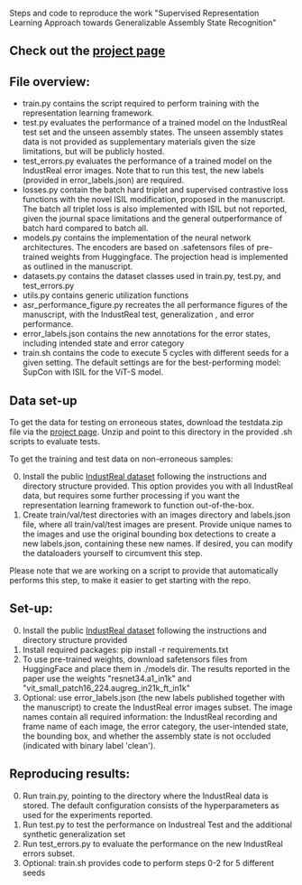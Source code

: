 Steps and code to reproduce the work "Supervised Representation Learning Approach towards Generalizable Assembly State Recognition"

## Check out the [project page](https://timschoonbeek.github.io/state_rec)

## File overview: 
- train.py contains the script required to perform training with the representation learning 
  framework.
- test.py evaluates the performance of a trained model on the IndustReal test set and the 
  unseen assembly states. The unseen assembly states data is not 
  provided as supplementary materials given the size limitations, but will be publicly hosted.
- test_errors.py evaluates the performance of a trained model on the IndustReal error images.
  Note that to run this test, the new labels (provided in error_labels.json) are required.
- losses.py contain the batch hard triplet and supervised contrastive loss functions with the
  novel ISIL modification, proposed in the manuscript. The batch all triplet loss is also 
  implemented with ISIL but not reported, given the journal space limitations and the general
  outperformance of batch hard compared to batch all.
- models.py contains the implementation of the neural network architectures. The encoders
  are based on .safetensors files of pre-trained weights from Huggingface. The projection 
  head is implemented as outlined in the manuscript.
- datasets.py contains the dataset classes used in train.py, test.py, and test_errors.py
- utils.py contains generic utilization functions
- asr_performance_figure.py recreates the all performance figures of the manuscript, with the 
  IndustReal test, generalization , and error performance.
- error_labels.json contains the new annotations for the error states, including intended state
  and error category 
- train.sh contains the code to execute 5 cycles with different seeds for a given setting. The
  default settings are for the best-performing model: SupCon with ISIL for the ViT-S model.

## Data set-up
To get the data for testing on erroneous states, download the testdata.zip file via the
[project page](https://timschoonbeek.github.io/state_rec). Unzip and point to this directory in the 
provided .sh scripts to evaluate tests.

To get the training and test data on non-erroneous samples:

0. Install the public [IndustReal dataset](https://timschoonbeek.github.io/industreal) following
   the instructions and directory structure provided. This option provides you with all IndustReal
   data, but requires some further processing if you want the representation learning framework 
   to function out-of-the-box.
1. Create train/val/test directories with an images directory and labels.json file, where all
   train/val/test images are present. Provide unique names to the images and use the original
   bounding box detections to create a new labels.json, containing these new names. If desired,
   you can modify the dataloaders yourself to circumvent this step.

Please note that we are working on a script to provide that automatically performs this step, to make
it easier to get starting with the repo.


## Set-up:

0. Install the public [IndustReal dataset](https://timschoonbeek.github.io/industreal) following
   the instructions and directory structure provided
0. Install required packages: pip install -r requirements.txt
1. To use pre-trained weights, download safetensors files from HuggingFace 
   and place them in ./models dir. The results reported in the paper use the weights 
   "resnet34.a1_in1k" and "vit_small_patch16_224.augreg_in21k_ft_in1k"
2. Optional: use error_labels.json (the new labels published together with the manuscript) to
   create the IndustReal error images subset. The image names contain all required information:
   the IndustReal recording and frame name of each image, the error category, the user-intended 
   state, the bounding box, and whether the assembly state is not occluded (indicated with binary
   label 'clean').


## Reproducing results:

0. Run train.py, pointing to the directory where the IndustReal data is stored. The default 
   configuration consists of the hyperparameters as used for the experiments reported.
1. Run test.py to test the performance on Industreal Test and the additional synthetic 
   generalization set
2. Run test_errors.py to evaluate the performance on the new IndustReal errors subset.
3. Optional: train.sh provides code to perform steps 0-2 for 5 different seeds 
